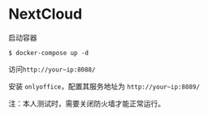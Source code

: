 # NextCloud

启动容器

```
$ docker-compose up -d
```

访问`http://your~ip:8088/ `

安装 `onlyoffice`，配置其服务地址为 `http://your~ip:8089/`

注：本人测试时，需要关闭防火墙才能正常运行。

